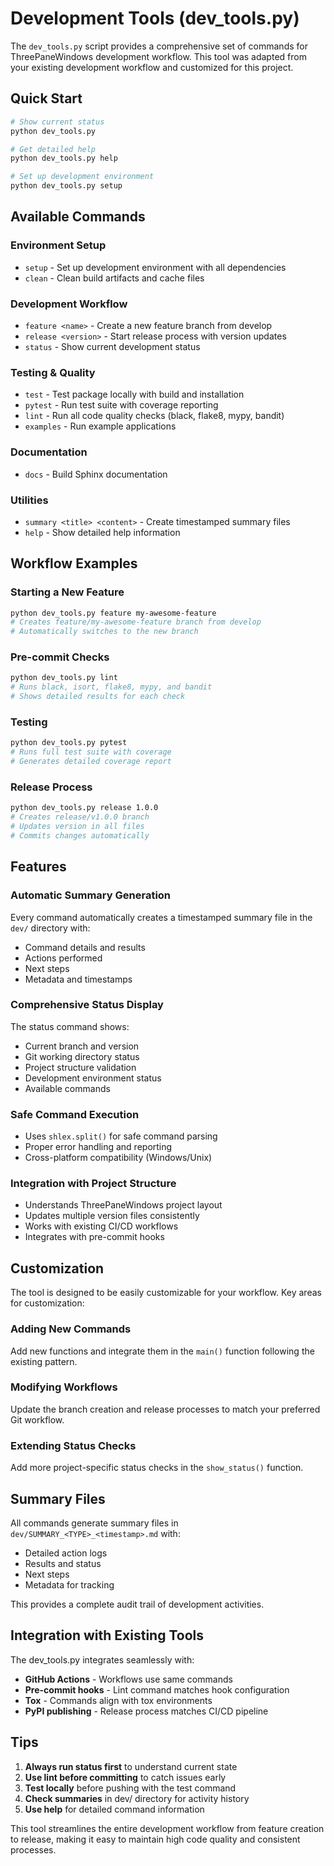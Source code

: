 # Development Tools (dev_tools.py)

The `dev_tools.py` script provides a comprehensive set of commands for ThreePaneWindows development workflow. This tool was adapted from your existing development workflow and customized for this project.

## Quick Start

```bash
# Show current status
python dev_tools.py

# Get detailed help
python dev_tools.py help

# Set up development environment
python dev_tools.py setup
```

## Available Commands

### Environment Setup

- `setup` - Set up development environment with all dependencies
- `clean` - Clean build artifacts and cache files

### Development Workflow

- `feature <name>` - Create a new feature branch from develop
- `release <version>` - Start release process with version updates
- `status` - Show current development status

### Testing & Quality

- `test` - Test package locally with build and installation
- `pytest` - Run test suite with coverage reporting
- `lint` - Run all code quality checks (black, flake8, mypy, bandit)
- `examples` - Run example applications

### Documentation

- `docs` - Build Sphinx documentation

### Utilities

- `summary <title> <content>` - Create timestamped summary files
- `help` - Show detailed help information

## Workflow Examples

### Starting a New Feature

```bash
python dev_tools.py feature my-awesome-feature
# Creates feature/my-awesome-feature branch from develop
# Automatically switches to the new branch
```

### Pre-commit Checks

```bash
python dev_tools.py lint
# Runs black, isort, flake8, mypy, and bandit
# Shows detailed results for each check
```

### Testing

```bash
python dev_tools.py pytest
# Runs full test suite with coverage
# Generates detailed coverage report
```

### Release Process

```bash
python dev_tools.py release 1.0.0
# Creates release/v1.0.0 branch
# Updates version in all files
# Commits changes automatically
```

## Features

### Automatic Summary Generation

Every command automatically creates a timestamped summary file in the `dev/` directory with:

- Command details and results
- Actions performed
- Next steps
- Metadata and timestamps

### Comprehensive Status Display

The status command shows:

- Current branch and version
- Git working directory status
- Project structure validation
- Development environment status
- Available commands

### Safe Command Execution

- Uses `shlex.split()` for safe command parsing
- Proper error handling and reporting
- Cross-platform compatibility (Windows/Unix)

### Integration with Project Structure

- Understands ThreePaneWindows project layout
- Updates multiple version files consistently
- Works with existing CI/CD workflows
- Integrates with pre-commit hooks

## Customization

The tool is designed to be easily customizable for your workflow. Key areas for customization:

### Adding New Commands

Add new functions and integrate them in the `main()` function following the existing pattern.

### Modifying Workflows

Update the branch creation and release processes to match your preferred Git workflow.

### Extending Status Checks

Add more project-specific status checks in the `show_status()` function.

## Summary Files

All commands generate summary files in `dev/SUMMARY_<TYPE>_<timestamp>.md` with:

- Detailed action logs
- Results and status
- Next steps
- Metadata for tracking

This provides a complete audit trail of development activities.

## Integration with Existing Tools

The dev_tools.py integrates seamlessly with:

- **GitHub Actions** - Workflows use same commands
- **Pre-commit hooks** - Lint command matches hook configuration  
- **Tox** - Commands align with tox environments
- **PyPI publishing** - Release process matches CI/CD pipeline

## Tips

1. **Always run status first** to understand current state
2. **Use lint before committing** to catch issues early
3. **Test locally** before pushing with the test command
4. **Check summaries** in dev/ directory for activity history
5. **Use help** for detailed command information

This tool streamlines the entire development workflow from feature creation to release, making it easy to maintain high code quality and consistent processes.
